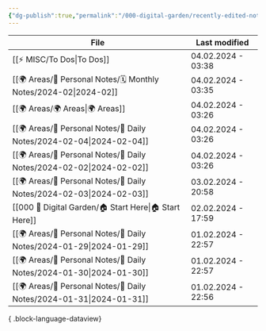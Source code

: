 ```yaml
---
{"dg-publish":true,"permalink":"/000-digital-garden/recently-edited-notes/","dgPassFrontmatter":true,"noteIcon":"3","created":"2023-12-14T09:05:52.599+05:30","updated":"2023-12-14T09:12:44.868+05:30"}
---
```


| File                                                                    | Last modified      |
| ----------------------------------------------------------------------- | ------------------ |
| [[⚡ MISC/To Dos\|To Dos]]                                            | 04.02.2024 - 03:38 |
| [[🌍 Areas/📧 Personal Notes/🗓 Monthly Notes/2024-02\|2024-02]]     | 04.02.2024 - 03:35 |
| [[🌍 Areas/🌍 Areas\|🌍 Areas]]                                      | 04.02.2024 - 03:26 |
| [[🌍 Areas/📧 Personal Notes/📓 Daily Notes/2024-02-04\|2024-02-04]] | 04.02.2024 - 03:26 |
| [[🌍 Areas/📧 Personal Notes/📓 Daily Notes/2024-02-02\|2024-02-02]] | 04.02.2024 - 03:26 |
| [[🌍 Areas/📧 Personal Notes/📓 Daily Notes/2024-02-03\|2024-02-03]] | 03.02.2024 - 20:58 |
| [[000 🏡 Digital Garden/🏠 Start Here\|🏠 Start Here]]               | 02.02.2024 - 17:59 |
| [[🌍 Areas/📧 Personal Notes/📓 Daily Notes/2024-01-29\|2024-01-29]] | 01.02.2024 - 22:57 |
| [[🌍 Areas/📧 Personal Notes/📓 Daily Notes/2024-01-30\|2024-01-30]] | 01.02.2024 - 22:57 |
| [[🌍 Areas/📧 Personal Notes/📓 Daily Notes/2024-01-31\|2024-01-31]] | 01.02.2024 - 22:56 |

{ .block-language-dataview}